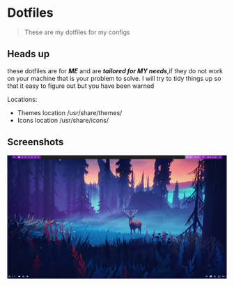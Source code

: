 # Dotfiles
>These are my dotfiles for my configs 

## **Heads up**
these dotfiles are for ***ME*** and are  ***tailored for MY needs***,if they do not work on your machine that is your problem to solve. I will try to tidy things up so that it easy to figure out but you have been warned

Locations:
* Themes location /usr/share/themes/
* Icons location /usr/share/icons/
## Screenshots
![rice1](./screenshots/rice1.png)
